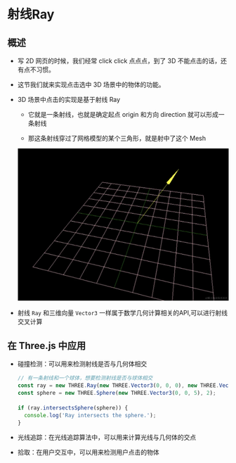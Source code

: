 # 射线Ray

## 概述

+ 写 2D 网页的时候，我们经常 click click 点点点，到了 3D 不能点击的话，还有点不习惯。

+ 这节我们就来实现点击选中 3D 场景中的物体的功能。

+ 3D 场景中点击的实现是基于射线 Ray

  + 它就是一条射线，也就是确定起点 origin 和方向 direction 就可以形成一条射线

  + 那这条射线穿过了网格模型的某个三角形，就是射中了这个 Mesh

  ![alt text](images/射线.png)

+ 射线 `Ray` 和三维向量 `Vector3` 一样属于数学几何计算相关的API,可以进行射线交叉计算

## 在 Three.js 中应用

+ 碰撞检测：可以用来检测射线是否与几何体相交

  ```js
  // 有一条射线和一个球体，想要检测射线是否与球体相交
  const ray = new THREE.Ray(new THREE.Vector3(0, 0, 0), new THREE.Vector3(0, 0, 1));
  const sphere = new THREE.Sphere(new THREE.Vector3(0, 0, 5), 2);

  if (ray.intersectsSphere(sphere)) {
    console.log('Ray intersects the sphere.');
  }
  ```

+ 光线追踪：在光线追踪算法中，可以用来计算光线与几何体的交点
+ 拾取：在用户交互中，可以用来检测用户点击的物体
